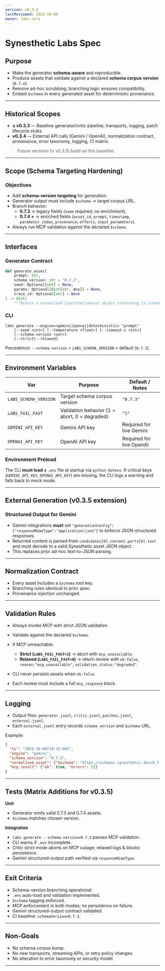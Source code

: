 ```yaml
---
version: v0.3.4
lastReviewed: 2025-10-06
owner: labs-core
---
```


# Synesthetic Labs Spec

## Purpose

- Make the generator **schema-aware** and reproducible.
- Produce assets that validate against a declared **schema corpus version** (`0.7.x`).
- Remove ad-hoc scrubbing; branching logic ensures compatibility.
- Embed `$schema` in every generated asset for deterministic provenance.

---

## Historical Scopes

- **≤ v0.3.3** — Baseline generator/critic pipeline, transports, logging, patch lifecycle stubs.
- **v0.3.4** — External API calls (Gemini / OpenAI), normalization contract, provenance, error taxonomy, logging, CI matrix.

> Future versions (≥ v0.3.5) build on this baseline.

---

## Scope (Schema Targeting Hardening)

### Objectives
- Add **schema-version targeting** for generation.
- Generator output must include `$schema` → target corpus URL.
- Branch behavior:
  - **0.7.3** → legacy fields (`name` required; no enrichment).
  - **0.7.4 +** → enriched fields (`asset_id`, `prompt`, `timestamp`, `parameter_index`, `provenance`, `effects`, `input_parameters`).
- Always run MCP validation against the declared `$schema`.

---

## Interfaces

### Generator Contract
```python
def generate_asset(
    prompt: str,
    schema_version: str = "0.7.3",
    seed: Optional[int] = None,
    params: Optional[dict[str, Any]] = None,
    trace_id: Optional[str] = None
) -> dict:
    """Return a normalized SynestheticAsset object conforming to schema_version."""
```

### CLI

```
labs generate --engine=<gemini|openai|deterministic> "prompt"
    [--seed <int>] [--temperature <float>] [--timeout-s <int>]
    [--schema-version <ver>]
    [--strict|--relaxed]
```

*Precedence:* `--schema-version` > `LABS_SCHEMA_VERSION` > default (`0.7.3`).

---

## Environment Variables

| Var                   | Purpose                                       | Default / Notes          |
| --------------------- | --------------------------------------------- | ------------------------ |
| `LABS_SCHEMA_VERSION` | Target schema corpus version                  | `"0.7.3"`                |
| `LABS_FAIL_FAST`      | Validation behavior (1 = abort, 0 = degraded) | `"1"`                    |
| `GEMINI_API_KEY`      | Gemini API key                                | Required for live Gemini |
| `OPENAI_API_KEY`      | OpenAI API key                                | Required for live OpenAI |

### Environment Preload

The CLI **must load** a `.env` file at startup via `python-dotenv`.
If critical keys (`GEMINI_API_KEY`, `OPENAI_API_KEY`) are missing, the CLI logs a warning and falls back to mock mode.

---

## External Generation (v0.3.5 extension)

### Structured Output for Gemini

* Gemini integrations **must** set
  `"generationConfig":{"responseMimeType":"application/json"}`
  to enforce JSON-structured responses.
* Returned content is parsed from
  `candidates[0].content.parts[0].text`
  and must decode to a valid Synesthetic asset JSON object.
* This replaces prior ad-hoc text-to-JSON parsing.

---

## Normalization Contract

* Every asset includes a `$schema` root key.
* Branching rules identical to prior spec.
* Provenance injection unchanged.

---

## Validation Rules

* Always invoke MCP with strict JSON validation.
* Validate against the declared `$schema`.
* If MCP unreachable:

  * **Strict (`LABS_FAIL_FAST=1`)** → abort with `mcp_unavailable`.
  * **Relaxed (`LABS_FAIL_FAST=0`)** → return review with
    `ok:false`, `reason:"mcp_unavailable"`, `validation_status:"degraded"`.
* CLI never persists assets when `ok:false`.
* Each review must include a full `mcp_response` block.

---

## Logging

* Output files: `generator.jsonl`, `critic.jsonl`, `patches.jsonl`, `external.jsonl`.
* Each `external.jsonl` entry records `schema_version` and `$schema` URL.

Example:

```json
{
  "ts": "2025-10-06T18:32:00Z",
  "engine": "gemini",
  "schema_version": "0.7.3",
  "normalized_asset": {"$schema": "https://schemas.synesthetic.dev/0.7.3/synesthetic-asset.schema.json"},
  "mcp_result": {"ok": true, "errors": []}
}
```

---

## Tests (Matrix Additions for v0.3.5)

**Unit**

* Generator emits valid 0.7.3 and 0.7.4 assets.
* `$schema` matches chosen version.

**Integration**

* `labs generate --schema-version=0.7.3` passes MCP validation.
* CLI warns if `.env` incomplete.
* Critic strict mode aborts on MCP outage; relaxed logs & blocks persistence.
* Gemini structured-output path verified via `responseMimeType`.

---

## Exit Criteria

* Schema-version branching operational.
* `.env` auto-load and validation implemented.
* `$schema` tagging enforced.
* MCP enforcement in both modes; no persistence on failure.
* Gemini structured-output contract validated.
* CI baseline: `schemaVersion=0.7.3`.

---

## Non-Goals

* No schema corpus bump.
* No new transports, streaming APIs, or retry policy changes.
* No alteration to error taxonomy or security model.

---
